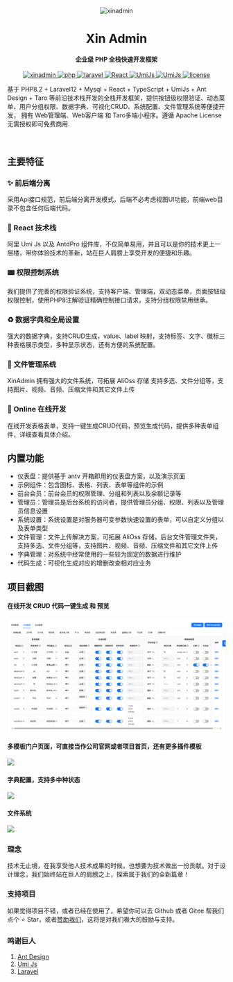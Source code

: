 <p align="center">
    <img src="https://file.xinadmin.cn/file/favicons.ico" alt="xinadmin">
</p>
<h1 align="center">Xin Admin</h1>
<h4 align="center">企业级 PHP 全栈快速开发框架</h4>
<p align="center">
    <a href="https://xinadmin.cn/" target="_blank">
        <img src="https://img.shields.io/badge/XinAdmin-1.1.2-brightgreen" alt="xinadmin">
    </a>
    <a href="https://www.php.com/" target="_blank">
        <img src="https://img.shields.io/badge/PHP->=8.2-brightgreen" alt="php">
    </a>
    <a href="https://laravel.com/" target="_blank">
        <img src="https://img.shields.io/badge/Laravel->=11-brightgreen" alt="laravel">
    </a>
    <a href="https://react.dev/" target="_blank">
        <img src="https://img.shields.io/badge/React->=18.1-brightgreen" alt="React">
    </a>
    <a href="https://umijs.org/" target="_blank">
        <img src="https://img.shields.io/badge/UmiJs->=4.0-brightgreen" alt="UmiJs">
    </a>
    <a href="https://mysql.org/" target="_blank">
        <img src="https://img.shields.io/badge/mysql->=5.7-brightgreen" alt="UmiJs">
    </a>
    <a href="https://gitee.com/wonderful-code/buildadmin/blob/master/LICENSE" target="_blank">
        <img src="https://img.shields.io/badge/Apache2.0-license-brightgreen" alt="license">
    </a>
</p>


基于 PHP8.2 + Laravel12 + Mysql + React + TypeScript + UmiJs + Ant Design + Taro 等前沿技术栈开发的全栈开发框架，提供按钮级权限验证、动态菜单、用户分组权限、数据字典、可视化CRUD、系统配置、文件管理系统等便捷开发，
拥有 Web管理端、Web客户端 和 Taro多端小程序。遵循 Apache License 无需授权即可免费商用.

<img src="https://file.xinadmin.cn/file/demo.png" alt=""/>

## 主要特征

### ✨ 前后端分离
采用Api接口规范，前后端分离开发模式，后端不必考虑视图UI功能，前端web目录不包含任何后端代码。

### 🎨 React 技术栈
阿里 Umi Js 以及 AntdPro 组件库，不仅简单易用，并且可以是你的技术更上一层楼，带你体验技术的革新，站在巨人肩膀上享受开发的便捷和乐趣。

### 📟 权限控制系统
我们提供了完善的权限验证系统，支持客户端、管理端，双动态菜单，页面按钮级权限控制，使用PHP8注解验证精确控制接口请求，支持分组权限禁用继承。

### ♻️ 数据字典和全局设置
强大的数据字典，支持CRUD生成，value、label 映射，支持标签、文字、徽标三种表格展示类型，多种显示状态，还有方便的系统配置。

### 🎁 文件管理系统
XinAdmin 拥有强大的文件系统，可拓展 AliOss 存储 支持多选、文件分组等，支持图片、视频、音频、压缩文件和其它文件上传

### 🚀 Online 在线开发
在线开发表格表单，支持一键生成CRUD代码，预览生成代码，提供多种表单组件，详细查看具体介绍。

## 内置功能

- 仪表盘：提供基于 antv 开箱即用的仪表盘方案，以及演示页面
- 示例组件：包含图标、表格、列表、表单等组件的示例
- 前台会员：前台会员的权限管理、分组和列表以及余额记录等
- 管理员：管理员是后台系统的访问者，提供管理员分组、权限、列表以及管理员信息设置
- 系统设置：系统设置是对服务器可变参数快速设置的表单，可以自定义分组以及表单类型
- 文件管理：文件上传解决方案，可拓展 AliOss 存储，后台文件管理文件夹，支持多选、文件分组等，支持图片、视频、音频、压缩文件和其它文件上传
- 字典管理：对系统中经常使用的一些较为固定的数据进行维护
- 代码生成：可视化生成对应的增删改查相对应业务

## 项目截图
#### 在线开发 CRUD 代码一键生成 和 预览
![img.png](img.png)

#### 多模板门户页面，可直接当作公司官网或者项目首页，还有更多插件模板
<img src="https://file.xinadmin.cn/file/index.png"/>

#### 字典配置，支持多中种状态
<img src="https://file.xinadmin.cn/file/dict.png"/>

#### 文件系统
<img src="https://file.xinadmin.cn/file/%E5%B1%8F%E5%B9%95%E6%88%AA%E5%9B%BE%202024-03-01%20162443.png">

### 理念
技术无止境，在我享受他人技术成果的时候，也想要为技术做出一份贡献。对于设计理念，我们始终站在巨人的肩膀之上，探索属于我们的全新篇章！

### 支持项目
如果觉得项目不错，或者已经在使用了，希望你可以去 Github 或者 Gitee 帮我们点个 ⭐ Star，或者[赞助我们](https://xinadmin.cn/introduce/sponsor)，这将是对我们极大的鼓励与支持。

### 鸣谢巨人
1. [Ant Design](https://ant-design.antgroup.com/index-cn)
2. [Umi Js](https://umijs.com)
3. [Laravel](https://laravel.com/)
